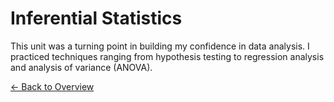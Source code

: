 # Inferential Statistics

This unit was a turning point in building my confidence in data analysis. I practiced techniques ranging from hypothesis testing to regression analysis and analysis of variance (ANOVA).

[← Back to Overview](index.md)
